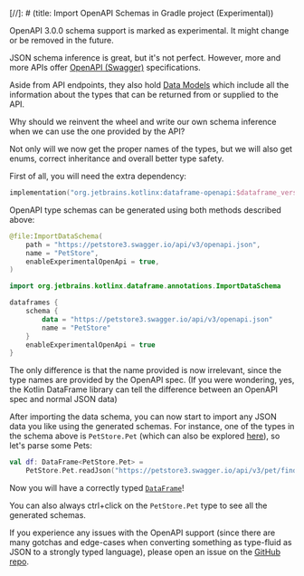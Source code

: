 [//]: # (title: Import OpenAPI Schemas in Gradle project (Experimental))

<!---IMPORT org.jetbrains.kotlinx.dataframe.samples.api.Schemas-->

<warning>
OpenAPI 3.0.0 schema support is marked as experimental. It might change or be removed in the future.
</warning>

JSON schema inference is great, but it's not perfect. However, more and more APIs offer
[OpenAPI (Swagger)](https://swagger.io/) specifications. 

Aside from API endpoints, they also hold
[Data Models](https://swagger.io/docs/specification/data-models/) which include all the information about the types
that can be returned from or supplied to the API. 

Why should we reinvent the wheel and write our own schema inference
when we can use the one provided by the API? 

Not only will we now get the proper names of the types, but we will also
get enums, correct inheritance and overall better type safety.

First of all, you will need the extra dependency:

```kotlin
implementation("org.jetbrains.kotlinx:dataframe-openapi:$dataframe_version")
```

OpenAPI type schemas can be generated using both methods described above:

```kotlin
@file:ImportDataSchema(
    path = "https://petstore3.swagger.io/api/v3/openapi.json",
    name = "PetStore",
    enableExperimentalOpenApi = true,
)

import org.jetbrains.kotlinx.dataframe.annotations.ImportDataSchema
```

```kotlin
dataframes {
    schema {
        data = "https://petstore3.swagger.io/api/v3/openapi.json"
        name = "PetStore"
    }
    enableExperimentalOpenApi = true
}
```

The only difference is that the name provided is now irrelevant, since the type names are provided by the OpenAPI spec.
(If you were wondering, yes, the Kotlin DataFrame library can tell the difference between an OpenAPI spec and normal JSON data)

After importing the data schema, you can now start to import any JSON data you like using the generated schemas.
For instance, one of the types in the schema above is `PetStore.Pet` (which can also be
explored [here](https://petstore3.swagger.io/)),
so let's parse some Pets:

```kotlin
val df: DataFrame<PetStore.Pet> =
    PetStore.Pet.readJson("https://petstore3.swagger.io/api/v3/pet/findByStatus?status=available")
```

Now you will have a correctly typed [`DataFrame`](DataFrame.md)!

You can also always ctrl+click on the `PetStore.Pet` type to see all the generated schemas.

If you experience any issues with the OpenAPI support (since there are many gotchas and edge-cases when converting
something as
type-fluid as JSON to a strongly typed language), please open an issue on
the [GitHub repo](https://github.com/Kotlin/dataframe/issues).

